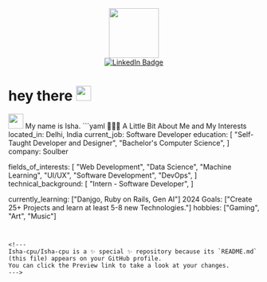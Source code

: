 <div id="header" align="center">
  <img src="https://media.giphy.com/media/6ib6KPmkeAjDTxMxij/giphy.gif" width="100"/>
  <div id="badges">
    <a href="https://www.linkedin.com/in/singhisha-057/">
      <img src="https://img.shields.io/badge/LinkedIn-blue?style=for-the-badge&logo=linkedin&logoColor=white" alt="LinkedIn Badge"/>
    </a>
  </div>
  <img src="https://komarev.com/ghpvc/?username=Isha-cpu&style=flat-square&color=blue" alt=""/>
</div>
<h1>
  hey there
  <img src="https://media.giphy.com/media/hvRJCLFzcasrR4ia7z/giphy.gif" width="30px"/>
</h1>
<img src="https://media.giphy.com/media/WUlplcMpOCEmTGBtBW/giphy.gif" width="30">  My name is Isha.
```yaml
👨🏻‍💻  A Little Bit About Me and My Interests
located_in: Delhi, India
current_job: Software Developer
education:
  [
    "Self-Taught Developer and Designer",
    "Bachelor's Computer Science",
  ]
company: Soulber

fields_of_interests:
  [
    "Web Development",
    "Data Science",
    "Machine Learning",
    "UI/UX",
    "Software Development",
    "DevOps",
  ]
technical_background:
  [
    "Intern - Software Developer",
  ]
  
currently_learning: ["Danjgo, Ruby on Rails, Gen AI"]
2024 Goals: ["Create 25+ Projects and learn at least 5-8 new Technologies."]
hobbies: ["Gaming", "Art", "Music"]
```


<!---
Isha-cpu/Isha-cpu is a ✨ special ✨ repository because its `README.md` (this file) appears on your GitHub profile.
You can click the Preview link to take a look at your changes.
--->
